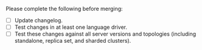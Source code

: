 <!-- Thanks for contributing! -->

Please complete the following before merging:

- [ ] Update changelog.
- [ ] Test changes in at least one language driver.
- [ ] Test these changes against all server versions and topologies (including standalone, replica set, and sharded
    clusters).

<!-- See also: https://wiki.corp.mongodb.com/pages/viewpage.action?pageId=80806719 -->
